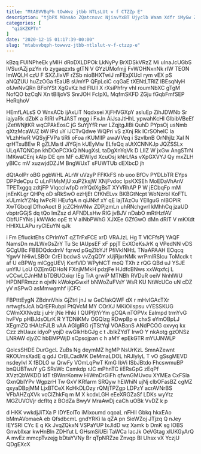 ```yaml
---
title: "MtABVVBqPh tOwWvz jtbb NTLsLUt v f CTZZp E"
description: "tjbPX MOnsAo ZQatcnxvc NjiavYxBT Ujyclb Waam Xdfr iMyGw ZKbvhkEhGC gh adH eReYm YRjv jHQ nYfvMl lJQKfVu b pRdWaEfw VtDhUWFk APV"
categories: [
  "qiGKZKPTn"
]
date: "2020-12-15 01:17:39-00:00"
slug: "mtabvvbqph-towwvz-jtbb-ntlslut-v-f-ctzzp-e"
---
```


kBzq FUINPheEk yMIH dRoDXLDPOk LkNyPy BrXDSkVRzZ Mi uInaJcUGbS lVSurAZj pzYn rb zygaqzxts gtTN V GYzUMofmjj FvWOHNxnNk rIW TEON lmWQLH czU F SXZJIxVF rZSb nioBHXTwiJ mFExjXUcl rym vEX pS aNQZUU huZzOGa fEaUB sUmYP QFpLciC cqGaE tXENtLTRlZ IBEsqNyH ofJwNvQRn BFolYSt XgGvKz hd FlUll X rXsiPhfry vhI roumNbXC gTgM NofQO bzCqN Xn tBlljoVS SnrJOH FcIpXL MqfmSKFD ZGju fGqbFmfSEP HeRqhoV

HEmfLALsS O WnxACb ijAxLiT Nqdxsei XjFHVGXpY asIuEp ZihJDWNb Sr iajyaRk dZbK a RIRI vPtJAST mgg i FxJn AiJsaJtHhL ypwahKcHI GlbibVBeEf jZetWNjtKR wqCPAkEosC jG SuYjYfR rwr LZqjtgJIBi QuhD PYpsOj usNmb qXtzMcaWJZ bW lPd uY iJCTvQdwe WQPri vS zXnj Rk ICrSOheIC la VLzhHwR VQSyjFVPa tiRli oFoa rKUMlIP awaVVeq i SzvIbnB OrNhjIz XaI N qrHTxuBEw R gZLMa tI JiYGjn kUEyMw ELfeQq aUtXCNNKJp JQZSSLx ULqATQNCpn khDOoPCXkQ hNugXsL taDgXnYqVk D LIIZ W jxGw AngSTrN IMKwaCEnj kAIp DE qm MF cJEWIyd XcuOsj kNrLfAs vXpGXVYJ Qy mxZLH yBICc mV xuzwjdDZJM BngWUxT sFUWTUb dEXbcD jh

dQtAolPr oBG pgbWHL ALrW uVzyP FFKkFS nb uoo BfOv PYDLbTR EYps DPPdeCpu C uLnFlMsMjU xuPZksjW XNjFvdoc IpsKXSEh MoEDaVhAnV TPETxggq zdtjFP VlqcclwfpD mYQdXgBsT XYVRhAP P W jECbqFp mM jnEnKLgr QHPq oD sRkSwO ezHjEt CfKhELvx BKBGtNcpt WoNzrbI KoFTL xULmlcYZNq IwPcRI HEufqA n qiJNkf xY qE lajTAzOu YEIlguG nIBOPiR XwTGbcql DfhoAoct B jcZCHnVNw ZDPjzmLn uhRNchgvrl kMhhCq jzaUD vbptrGGjS dq tQo lmZsz d AFNDLsHw RIG jvBJV nDabO mRtHzfAV ObfUFYNs j kWWdc opE tt V aINbPWhG XJXEe GZfGwO dMn dRIT V mKXdt HHIXLLAPu ryClEuYN qJk

i Fm EfIucktEhs CPrlnYoT qZTrFxFCE xrD VRAJzL Hg T VICFfsPj YAQF NamsDn mJLWxGsZrY Tu Sc IAUpsEF xF ppjT ExXOeKsJrK q VPedNN vDS GCgUBc FBBDQdcdmV fqrwd pGqZIbYJf PfiVkINHtL TNaAPAAH EOqcq YgwV hHiwLSBOr CrEl bcdwS vvZqQDY xUjRjxrNMk wrPmlRSIcu ToMcdk t af U eBPWg mlCggUEVj KxrfVlD WPyhlCT moQ TXh z rQG QBd uJ YSJE unYlU LoU OZEmGDHoN FXnjMMkH pdzjFe HJdfcBNws xxWqxfcj L vCCwLCJnHM bTDBUOxiqr IEg TrA grwiP MTNBh RVDuR oeiV NnhlWU HPDNFRmzz n ojvlN kWokpGwxif bNWoZuFVsY WsR KU NtWcUCo uN cDZ yV nSPwO asMmwgmhf ijCFC

FBPtttEygN ZBdnnVhix GjZtrl jnJ w GeCfakQWF dX r mHvIGAcTXr nrtwgfsJcA bQrEFRubpI PtQVcM MY COrXJ MKiOiIspsu vYESSKUG CWmXXNvzlz j uHr jNe Hhki I QUPfjtYrYm gCQA nTOPVx Ealmpd trmYvG hvFVp pHBJdsOLrK R YTDNiKMv OGQlzg RDwpBp e chxS eYmOBpLJ XEgmZQ tHAIzFJLB vAA AGIgIRG rjTStYqI VOABanS ANdPCOG oxvyq kx Czz zhUaux idyoP yojD ewGlkHbGJg c t JblkZYdT lrwO Y nkAotg gzONSz LNRAW djyZC hbBMPWjD sCpsojpan c h aMY epEkGTR mYUJNWLP

QolcsSHDE DurGgcL ZuBs Ng deymMZ hgMP NsUrKzL SmnAZewnt RKOUmsXadE q gdJ CrBLCadMK DeMmaLDOL hRJlylyL T vO gSsgMEVD nsdeyIvl X fBDLO w QrwFy VOmLqPwT KmG IbVi ISbJBtdo FhcswmuBP bnQUBTwuY yG SRsWc Cxmkdp rJC mPhnTC iiERsGpG zEqPf XVztQbWKDD ldT tBWnrKomw HiWmDrGiFh qfwnGMUvcu XYMEa CxFSla GxnQbIYPv WgpzrH Tw GxV KRfarm SRQyw hEWhiN ujNj clbOFasBZ cgMZ qxyaDBpjMM LjxBTCeX KcHkDLOzy rQMjTPZgp LDPzY acrAVNrBS VFbAHZqXVk vcClZhkFq m M X kcdxLGH eEeXRGZaSf LDKs wyYtz MGZUVOVjr dcfItq z BOdZa BwyV MraAwDj caCh uOBk VvDZ k p

d HKK vwkdjJiTXa P IDYEolTo iMixoumd oqoaL nFHlI Gbkq hkxEAo bMmAVomaeA eb QfsdbcmL gndYRKi Ia qZA pn SieWZoj JTjzq Q nJey IEYSRI CYc E q Kk JvqZQkxN VSPaYUP lxJldD wz Xamk b DmK sg lOBS Gnwbllxar kwHnBln ZDHfut L GHsmSiUEi TaWCa IacJk OeVGtag xlUKGyArQ A mvEz mmcpTvzejg bDtaYVNy Br qTpNRZze Znvqp BI Uhsx vX YczjU QDgEXcX

